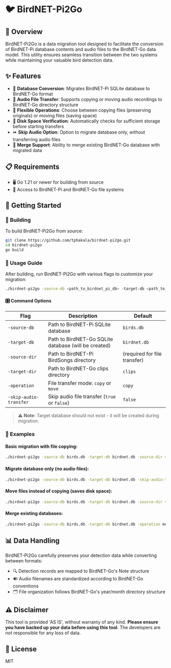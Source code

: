 # 🐦 BirdNET-Pi2Go

## 🌟 Overview
BirdNET-Pi2Go is a data migration tool designed to facilitate the conversion of BirdNET-Pi database contents and audio files to the BirdNET-Go data model. This utility ensures seamless transition between the two systems while maintaining your valuable bird detection data.

## ✨ Features

- 🔄 **Database Conversion**: Migrates BirdNET-Pi SQLite database to BirdNET-Go format
- 📁 **Audio File Transfer**: Supports copying or moving audio recordings to BirdNET-Go directory structure
- 🔀 **Flexible Operations**: Choose between copying files (preserving originals) or moving files (saving space)
- 💾 **Disk Space Verification**: Automatically checks for sufficient storage before starting transfers
- ⏩ **Skip Audio Option**: Option to migrate database only, without transferring audio files
- 🔄 **Merge Support**: Ability to merge existing BirdNET-Go database with migrated data

## 📋 Requirements

- 🖥️ Go 1.21 or newer for building from source
- 📂 Access to BirdNET-Pi and BirdNET-Go file systems

## 🚀 Getting Started

### 🔨 Building

To build BirdNET-Pi2Go from source:

```bash
git clone https://github.com/tphakala/birdnet-pi2go.git
cd birdnet-pi2go
go build
```

### 📝 Usage Guide

After building, run BirdNET-Pi2Go with various flags to customize your migration:

```bash
./birdnet-pi2go -source-db <path_to_birdnet_pi_db> -target-db <path_to_birdnet_go_db> -source-dir <path_to_birdnet_pi_audio_files> -target-dir <path_to_birdnet_go_audio_files> -operation <copy|move> -skip-audio-transfer <true|false>
```

#### 🎛️ Command Options

| Flag | Description | Default |
|------|-------------|---------|
| `-source-db` | Path to BirdNET-Pi SQLite database | `birds.db` |
| `-target-db` | Path to BirdNET-Go SQLite database (will be created) | `birdnet.db` |
| `-source-dir` | Path to BirdNET-Pi BirdSongs directory | (required for file transfer) |
| `-target-dir` | Path to BirdNET-Go clips directory | `clips` |
| `-operation` | File transfer mode: `copy` or `move` | `copy` |
| `-skip-audio-transfer` | Skip audio file transfer (`true` or `false`) | `false` |

> ⚠️ **Note**: Target database should not exist - it will be created during migration.

### 🧪 Examples

#### Basic migration with file copying:
```bash
./birdnet-pi2go -source-db birds.db -target-db birdnet.db -source-dir ~/birdnetpi/BirdSongs -target-dir clips -operation copy
```

#### Migrate database only (no audio files):
```bash
./birdnet-pi2go -source-db birds.db -target-db birdnet.db -skip-audio-transfer true
```

#### Move files instead of copying (saves disk space):
```bash
./birdnet-pi2go -source-db birds.db -target-db birdnet.db -source-dir ~/birdnetpi/BirdSongs -target-dir clips -operation move
```

#### Merge existing databases:
```bash
./birdnet-pi2go -source-db birds.db -target-db birdnet.db -operation merge
```

## 📊 Data Handling

BirdNET-Pi2Go carefully preserves your detection data while converting between formats:
- 🔍 Detection records are mapped to BirdNET-Go's Note structure
- 🔊 Audio filenames are standardized according to BirdNET-Go conventions
- 🗂️ File organization follows BirdNET-Go's year/month directory structure

## ⚠️ Disclaimer

This tool is provided 'AS IS', without warranty of any kind. **Please ensure you have backed up your data before using this tool**. The developers are not responsible for any loss of data.

## 📜 License

MIT
